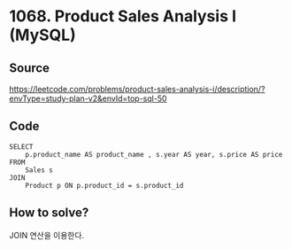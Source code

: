 # 1068. Product Sales Analysis I (MySQL)

## Source

https://leetcode.com/problems/product-sales-analysis-i/description/?envType=study-plan-v2&envId=top-sql-50

## Code

```mysql
SELECT
    p.product_name AS product_name , s.year AS year, s.price AS price
FROM
    Sales s
JOIN
    Product p ON p.product_id = s.product_id
```

## How to solve?

JOIN 연산을 이용한다.
